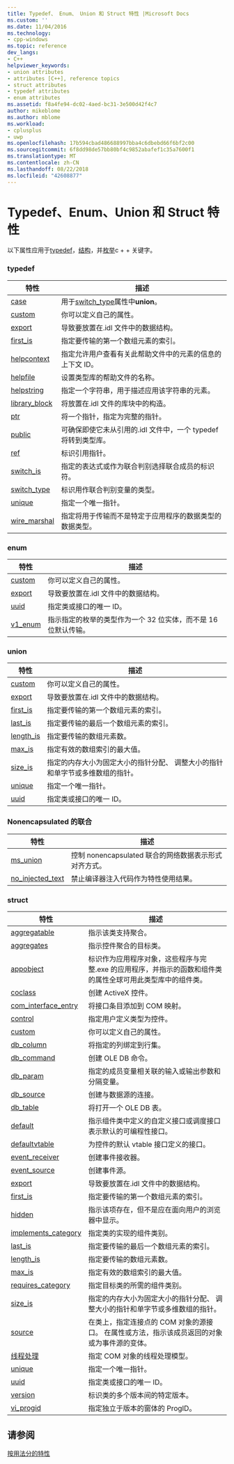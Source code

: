 ```yaml
---
title: Typedef、 Enum、 Union 和 Struct 特性 |Microsoft Docs
ms.custom: ''
ms.date: 11/04/2016
ms.technology:
- cpp-windows
ms.topic: reference
dev_langs:
- C++
helpviewer_keywords:
- union attributes
- attributes [C++], reference topics
- struct attributes
- typedef attributes
- enum attributes
ms.assetid: f8a4fe94-dc02-4aed-bc31-3e500d42f4c7
author: mikeblome
ms.author: mblome
ms.workload:
- cplusplus
- uwp
ms.openlocfilehash: 17b594cbad486688997bba4c6dbebd66f6bf2c00
ms.sourcegitcommit: 6f8dd98de57bb80bf4c9852abafef1c35a7600f1
ms.translationtype: MT
ms.contentlocale: zh-CN
ms.lasthandoff: 08/22/2018
ms.locfileid: "42608877"
---
```

# <a name="typedef-enum-union-and-struct-attributes"></a>Typedef、Enum、Union 和 Struct 特性

以下属性应用于[typedef](http://msdn.microsoft.com/cc96cf26-ba93-4179-951e-695d1f5fdcf1)，[结构](../cpp/struct-cpp.md)，并[枚举](../cpp/enumerations-cpp.md)c + + 关键字。

### <a name="typedef"></a>typedef

|特性|描述|
|---------------|-----------------|
|[case](../windows/case-cpp.md)|用于[switch_type](../windows/switch-type.md)属性中**union**。|
|[custom](../windows/custom-cpp.md)|你可以定义自己的属性。|
|[export](../windows/export.md)|导致要放置在.idl 文件中的数据结构。|
|[first_is](../windows/first-is.md)|指定要传输的第一个数组元素的索引。|
|[helpcontext](../windows/helpcontext.md)|指定允许用户查看有关此帮助文件中的元素的信息的上下文 ID。|
|[helpfile](../windows/helpfile.md)|设置类型库的帮助文件的名称。|
|[helpstring](../windows/helpstring.md)|指定一个字符串，用于描述应用该字符串的元素。|
|[library_block](../windows/library-block.md)|将放置在.idl 文件的库块中的构造。|
|[ptr](../windows/ptr.md)|将一个指针，指定为完整的指针。|
|[public](../windows/public-cpp-attributes.md)|可确保即使它未从引用的.idl 文件中，一个 typedef 将转到类型库。|
|[ref](../windows/ref-cpp.md)|标识引用指针。|
|[switch_is](../windows/switch-is.md)|指定的表达式或作为联合判别选择联合成员的标识符。|
|[switch_type](../windows/switch-type.md)|标识用作联合判别变量的类型。|
|[unique](../windows/unique-cpp.md)|指定一个唯一指针。|
|[wire_marshal](../windows/wire-marshal.md)|指定将用于传输而不是特定于应用程序的数据类型的数据类型。|

### <a name="enum"></a>enum

|特性|描述|
|---------------|-----------------|
|[custom](../windows/custom-cpp.md)|你可以定义自己的属性。|
|[export](../windows/export.md)|导致要放置在.idl 文件中的数据结构。|
|[uuid](../windows/uuid-cpp-attributes.md)|指定类或接口的唯一 ID。|
|[v1_enum](../windows/v1-enum.md)|指示指定的枚举的类型作为一个 32 位实体，而不是 16 位默认传输。|

### <a name="union"></a>union

|特性|描述|
|---------------|-----------------|
|[custom](../windows/custom-cpp.md)|你可以定义自己的属性。|
|[export](../windows/export.md)|导致要放置在.idl 文件中的数据结构。|
|[first_is](../windows/first-is.md)|指定要传输的第一个数组元素的索引。|
|[last_is](../windows/last-is.md)|指定要传输的最后一个数组元素的索引。|
|[length_is](../windows/length-is.md)|指定要传输的数组元素数。|
|[max_is](../windows/max-is.md)|指定有效的数组索引的最大值。|
|[size_is](../windows/size-is.md)|指定的内存大小为固定大小的指针分配、 调整大小的指针和单字节或多维数组的指针。|
|[unique](../windows/unique-cpp.md)|指定一个唯一指针。|
|[uuid](../windows/uuid-cpp-attributes.md)|指定类或接口的唯一 ID。|

### <a name="nonencapsulated-union"></a>Nonencapsulated 的联合

|特性|描述|
|---------------|-----------------|
|[ms_union](../windows/ms-union.md)|控制 nonencapsulated 联合的网络数据表示形式对齐方式。|
|[no_injected_text](../windows/no-injected-text.md)|禁止编译器注入代码作为特性使用结果。|

### <a name="struct"></a>struct

|特性|描述|
|---------------|-----------------|
|[aggregatable](../windows/aggregatable.md)|指示该类支持聚合。|
|[aggregates](../windows/aggregates.md)|指示控件聚合的目标类。|
|[appobject](../windows/appobject.md)|标识作为应用程序对象，这些程序与完整.exe 的应用程序，并指示的函数和组件类的属性全球可用此类型库中的组件类。|
|[coclass](../windows/coclass.md)|创建 ActiveX 控件。|
|[com_interface_entry](../windows/com-interface-entry-cpp.md)|将接口条目添加到 COM 映射。|
|[control](../windows/control.md)|指定用户定义类型为控件。|
|[custom](../windows/custom-cpp.md)|你可以定义自己的属性。|
|[db_column](../windows/db-column.md)|将指定的列绑定到行集。|
|[db_command](../windows/db-command.md)|创建 OLE DB 命令。|
|[db_param](../windows/db-param.md)|指定的成员变量相关联的输入或输出参数和分隔变量。|
|[db_source](../windows/db-source.md)|创建与数据源的连接。|
|[db_table](../windows/db-table.md)|将打开一个 OLE DB 表。|
|[default](../windows/default-cpp.md)|指示组件类中定义的自定义接口或调度接口表示默认的可编程性接口。|
|[defaultvtable](../windows/defaultvtable.md)|为控件的默认 vtable 接口定义的接口。|
|[event_receiver](../windows/event-receiver.md)|创建事件接收器。|
|[event_source](../windows/event-source.md)|创建事件源。|
|[export](../windows/export.md)|导致要放置在.idl 文件中的数据结构。|
|[first_is](../windows/first-is.md)|指定要传输的第一个数组元素的索引。|
|[hidden](../windows/hidden.md)|指示该项存在，但不是应在面向用户的浏览器中显示。|
|[implements_category](../windows/implements-category.md)|指定类的实现的组件类别。|
|[last_is](../windows/last-is.md)|指定要传输的最后一个数组元素的索引。|
|[length_is](../windows/length-is.md)|指定要传输的数组元素数。|
|[max_is](../windows/max-is.md)|指定有效的数组索引的最大值。|
|[requires_category](../windows/requires-category.md)|指定目标类的所需的组件类别。|
|[size_is](../windows/size-is.md)|指定的内存大小为固定大小的指针分配、 调整大小的指针和单字节或多维数组的指针。|
|[source](../windows/source-cpp.md)|在类上，指定连接点的 COM 对象的源接口。 在属性或方法，指示该成员返回的对象或为事件源的变体。|
|[线程处理](../windows/threading-cpp.md)|指定 COM 对象的线程处理模型。|
|[unique](../windows/unique-cpp.md)|指定一个唯一指针。|
|[uuid](../windows/uuid-cpp-attributes.md)|指定类或接口的唯一 ID。|
|[version](../windows/version-cpp.md)|标识类的多个版本间的特定版本。|
|[vi_progid](../windows/vi-progid.md)|指定独立于版本的窗体的 ProgID。|

## <a name="see-also"></a>请参阅

[按用法分的特性](../windows/attributes-by-usage.md)